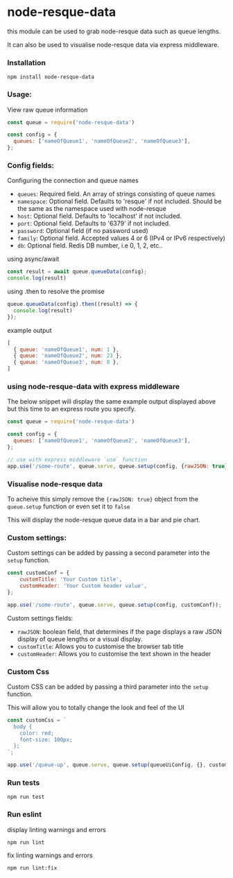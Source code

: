 # node-resque-data


this module can be used to grab node-resque data such as queue lengths.

It can also be used to visualise node-resque data via express middleware.

### Installation

```
npm install node-resque-data
```

### Usage:

View raw queue information


```javascript
const queue = require('node-resque-data')

const config = {
  queues: ['nameOfQueue1', 'nameOfQueue2', 'nameOfQueue3'],
};
```
### Config fields:

Configuring the connection and queue names

- `queues`: Required field. An array of strings consisting of queue names
- `namespace`: Optional field. Defaults to 'resque' if not included. Should be the same as the namespace used with node-resque
- `host`: Optional field. Defaults to 'localhost' if not included.
- `port`: Optional field. Defaults to '6379' if not included.
- `password`: Optional field (if no password used)
- `family`: Optional field. Accepted values 4 or 6 (IPv4 or IPv6 respectively)
- `db`: Optional field. Redis DB number, i.e 0, 1, 2, etc..

using async/await

```javascript
const result = await queue.queueData(config);
console.log(result)
```
using .then to resolve the promise

```javascript
queue.queueData(config).then((result) => {
  console.log(result)
});
```
example output

```javascript
[
  { queue: 'nameOfQueue1', num: 1 },
  { queue: 'nameOfQueue2', num: 23 },
  { queue: 'nameOfQueue3', num: 0 },
]
```

### using node-resque-data with express middleware

The below snippet will display the same example output displayed above but this time to an express route you specify.

```javascript
const queue = require('node-resque-data')

const config = {
  queues: ['nameOfQueue1', 'nameOfQueue2', 'nameOfQueue3'],
};

// use with express middleware `use` function
app.use('/some-route', queue.serve, queue.setup(config, {rawJSON: true}));
```

### Visualise node-resque data

To acheive this simply remove the `{rawJSON: true}` object from the `queue.setup` function or even set it to `false`

This will display the node-resque queue data in a bar and pie chart.

### Custom settings:

Custom settings can be added by passing a second parameter into the `setup` function.

```javascript
const customConf = {
    customTitle: 'Your Custom title',
    customHeader: 'Your Custom header value',
};

app.use('/some-route', queue.serve, queue.setup(config, customConf));
```

Custom settings fields:

- `rawJSON`: boolean field, that determines if the page displays a raw JSON display of queue lengths or a visual display.
- `customTitle`: Allows you to customise the browser tab title
- `customHeader`: Allows you to customise the text shown in the header

### Custom Css

Custom CSS can be added by passing a third parameter into the `setup` function.

This will allow you to totally change the look and feel of the UI

```javascript
const customCss = `
  body {
    color: red;
    font-size: 100px;
  };
`;

app.use('/queue-up', queue.serve, queue.setup(queueUiConfig, {}, customCss));
```

### Run tests

```
npm run test
```

### Run eslint

display linting warnings and errors

```
npm run lint
```

fix linting warnings and errors

```
npm run lint:fix
```




